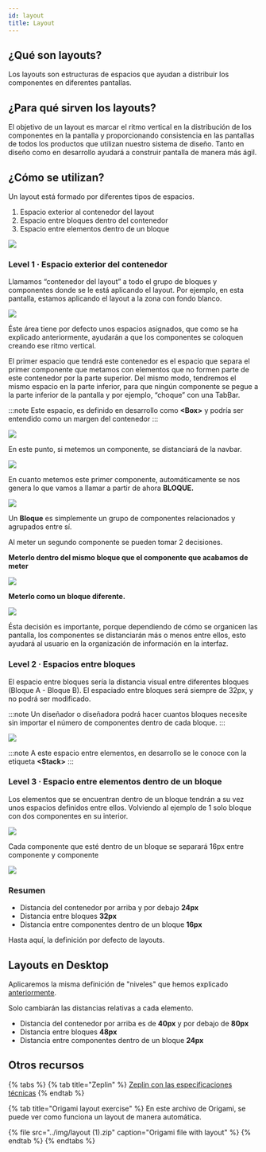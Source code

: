 ```yaml
---
id: layout
title: Layout
---
```


## ¿Qué son layouts?

Los layouts son estructuras de espacios que ayudan a distribuir los componentes en diferentes pantallas.

## ¿Para qué sirven los layouts?

El objetivo de un layout es marcar el ritmo vertical en la distribución de los componentes en la pantalla y proporcionando consistencia en las pantallas de todos los productos que utilizan nuestro sistema de diseño. Tanto en diseño como en desarrollo ayudará a construir pantalla de manera más ágil.

## ¿Cómo se utilizan?

Un layout está formado por diferentes tipos de espacios.

1. Espacio exterior al contenedor del layout
2. Espacio entre bloques dentro del contenedor
3. Espacio entre elementos dentro de un bloque

![](../img/levels-00.png)

### Level 1 · Espacio exterior del contenedor

Llamamos “contenedor del layout” a todo el grupo de bloques y componentes donde se le está aplicando el layout. Por ejemplo, en esta pantalla, estamos aplicando el layout a la zona con fondo blanco.

![](../img/level1-01.png)

Éste área tiene por defecto unos espacios asignados, que como se ha explicado anteriormente, ayudarán a que los componentes se coloquen creando ese ritmo vertical.

El primer espacio que tendrá este contenedor es el espacio que separa el primer componente que metamos con elementos que no formen parte de este contenedor por la parte superior. Del mismo modo, tendremos el mismo espacio en la parte inferior, para que ningún componente se pegue a la parte inferior de la pantalla y por ejemplo, “choque” con una TabBar.

:::note
Este espacio, es definido en desarrollo como **&lt;Box&gt;** y podría ser entendido como un margen del contenedor
:::

![](../img/level1-02.png)

En este punto, si metemos un componente, se distanciará de la navbar.

![](../img/level1-03.png)

En cuanto metemos este primer componente, automáticamente se nos genera lo que vamos a llamar a partir de ahora **BLOQUE.**

![](../img/level1-04.png)

Un **Bloque** es simplemente un grupo de componentes relacionados y agrupados entre sí.

Al meter un segundo componente se pueden tomar 2 decisiones.

**Meterlo dentro del mismo bloque que el componente que acabamos de meter**

![](../img/level1-05.png)

**Meterlo como un bloque diferente.**

![](../img/level1-06.png)

Ésta decisión es importante, porque dependiendo de cómo se organicen las pantalla, los componentes se distanciarán más o menos entre ellos, esto ayudará al usuario en la organización de información en la interfaz.

### Level 2 ·  Espacios entre bloques

El espacio entre bloques sería la distancia visual entre diferentes bloques \(Bloque A - Bloque B\). El espaciado entre bloques será siempre de 32px, y no podrá ser modificado.

:::note
Un diseñador o diseñadora podrá hacer cuantos bloques necesite sin importar el número de componentes dentro de cada bloque.
:::

![](../img/level2-01.png)

:::note
A este espacio entre elementos, en desarrollo se le conoce con la etiqueta **&lt;Stack&gt;**
:::

### Level 3 ·  Espacio entre elementos dentro de un bloque

Los elementos que se encuentran dentro de un bloque tendrán a su vez unos espacios definidos entre ellos. Volviendo al ejemplo de 1 solo bloque con dos componentes en su interior.

![](../img/level2-02.png)

Cada componente que esté dentro de un bloque se separará 16px entre componente y componente

![](../img/level2-03.png)

### Resumen

* Distancia del contenedor por arriba y por debajo **24px**
* Distancia entre bloques **32px**
* Distancia entre componentes dentro de un bloque **16px**

Hasta aquí, la definición por defecto de layouts.

## Layouts en Desktop

Aplicaremos la misma definición de "niveles" que hemos explicado [anteriormente](https://app.gitbook.com/@tef-novum/s/novum/design/fundamentals/layouts#como-se-utilizan).

Solo cambiarán las distancias relativas a cada elemento.

* Distancia del contenedor por arriba es de **40px** y por debajo de **80px**
* Distancia entre bloques **48px**
* Distancia entre componentes dentro de un bloque **24px**

## Otros recursos

{% tabs %}
{% tab title="Zeplin" %}
[Zeplin con las especificaciones técnicas](https://app.zeplin.io/project/5d653c69f828bf7299c551c1/screen/5f1e9e3eab9a393acc54f8fa/)
{% endtab %}

{% tab title="Origami layout exercise" %}
En este archivo de Origami, se puede ver como funciona un layout de manera automática.

{% file src="../img/layout \(1\).zip" caption="Origami file with layout" %}
{% endtab %}
{% endtabs %}

